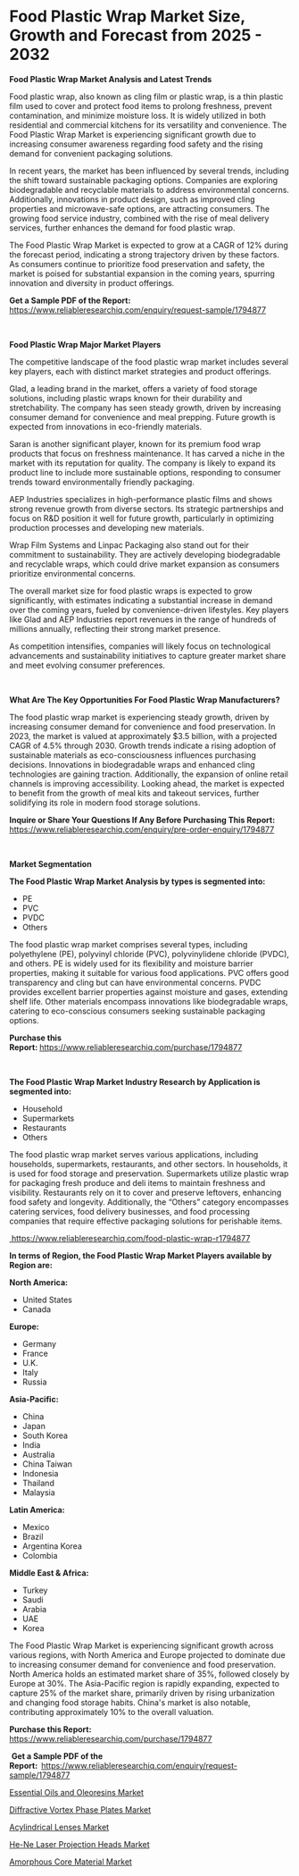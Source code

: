 <p><h1>Food Plastic Wrap Market Size, Growth and Forecast from 2025 - 2032</h1></p><p><strong>Food Plastic Wrap Market Analysis and Latest Trends</strong></p>
<p><p>Food plastic wrap, also known as cling film or plastic wrap, is a thin plastic film used to cover and protect food items to prolong freshness, prevent contamination, and minimize moisture loss. It is widely utilized in both residential and commercial kitchens for its versatility and convenience. The Food Plastic Wrap Market is experiencing significant growth due to increasing consumer awareness regarding food safety and the rising demand for convenient packaging solutions.</p><p>In recent years, the market has been influenced by several trends, including the shift toward sustainable packaging options. Companies are exploring biodegradable and recyclable materials to address environmental concerns. Additionally, innovations in product design, such as improved cling properties and microwave-safe options, are attracting consumers. The growing food service industry, combined with the rise of meal delivery services, further enhances the demand for food plastic wrap.</p><p>The Food Plastic Wrap Market is expected to grow at a CAGR of 12% during the forecast period, indicating a strong trajectory driven by these factors. As consumers continue to prioritize food preservation and safety, the market is poised for substantial expansion in the coming years, spurring innovation and diversity in product offerings.</p></p>
<p><strong>Get a Sample PDF of the Report:&nbsp;</strong> <a href="https://www.reliableresearchiq.com/enquiry/request-sample/1794877?utm_campaign=2333&utm_medium=2&utm_source=Github&utm_content=ia&utm_term=01042025&utm_id=food-plastic-wrap">https://www.reliableresearchiq.com/enquiry/request-sample/1794877</a></p>
<p>&nbsp;</p>
<p><strong>Food Plastic Wrap Major Market Players</strong></p>
<p><p>The competitive landscape of the food plastic wrap market includes several key players, each with distinct market strategies and product offerings. </p><p>Glad, a leading brand in the market, offers a variety of food storage solutions, including plastic wraps known for their durability and stretchability. The company has seen steady growth, driven by increasing consumer demand for convenience and meal prepping. Future growth is expected from innovations in eco-friendly materials.</p><p>Saran is another significant player, known for its premium food wrap products that focus on freshness maintenance. It has carved a niche in the market with its reputation for quality. The company is likely to expand its product line to include more sustainable options, responding to consumer trends toward environmentally friendly packaging.</p><p>AEP Industries specializes in high-performance plastic films and shows strong revenue growth from diverse sectors. Its strategic partnerships and focus on R&D position it well for future growth, particularly in optimizing production processes and developing new materials.</p><p>Wrap Film Systems and Linpac Packaging also stand out for their commitment to sustainability. They are actively developing biodegradable and recyclable wraps, which could drive market expansion as consumers prioritize environmental concerns.</p><p>The overall market size for food plastic wraps is expected to grow significantly, with estimates indicating a substantial increase in demand over the coming years, fueled by convenience-driven lifestyles. Key players like Glad and AEP Industries report revenues in the range of hundreds of millions annually, reflecting their strong market presence.</p><p>As competition intensifies, companies will likely focus on technological advancements and sustainability initiatives to capture greater market share and meet evolving consumer preferences.</p></p>
<p>&nbsp;</p>
<p><strong>What Are The Key Opportunities For Food Plastic Wrap Manufacturers?</strong></p>
<p><p>The food plastic wrap market is experiencing steady growth, driven by increasing consumer demand for convenience and food preservation. In 2023, the market is valued at approximately $3.5 billion, with a projected CAGR of 4.5% through 2030. Growth trends indicate a rising adoption of sustainable materials as eco-consciousness influences purchasing decisions. Innovations in biodegradable wraps and enhanced cling technologies are gaining traction. Additionally, the expansion of online retail channels is improving accessibility. Looking ahead, the market is expected to benefit from the growth of meal kits and takeout services, further solidifying its role in modern food storage solutions.</p></p>
<p><strong>Inquire or Share Your Questions If Any Before Purchasing This Report:</strong> <a href="https://www.reliableresearchiq.com/enquiry/pre-order-enquiry/1794877?utm_campaign=2333&utm_medium=2&utm_source=Github&utm_content=ia&utm_term=01042025&utm_id=food-plastic-wrap">https://www.reliableresearchiq.com/enquiry/pre-order-enquiry/1794877</a></p>
<p>&nbsp;</p>
<p><strong>Market Segmentation</strong></p>
<p><strong>The Food Plastic Wrap Market Analysis by types is segmented into:</strong></p>
<p><ul><li>PE</li><li>PVC</li><li>PVDC</li><li>Others</li></ul></p>
<p><p>The food plastic wrap market comprises several types, including polyethylene (PE), polyvinyl chloride (PVC), polyvinylidene chloride (PVDC), and others. PE is widely used for its flexibility and moisture barrier properties, making it suitable for various food applications. PVC offers good transparency and cling but can have environmental concerns. PVDC provides excellent barrier properties against moisture and gases, extending shelf life. Other materials encompass innovations like biodegradable wraps, catering to eco-conscious consumers seeking sustainable packaging options.</p></p>
<p><strong>Purchase this Report:&nbsp;</strong><a href="https://www.reliableresearchiq.com/purchase/1794877?utm_campaign=2333&utm_medium=2&utm_source=Github&utm_content=ia&utm_term=01042025&utm_id=food-plastic-wrap">https://www.reliableresearchiq.com/purchase/1794877</a></p>
<p>&nbsp;</p>
<p><strong>The Food Plastic Wrap Market Industry Research by Application is segmented into:</strong></p>
<p><ul><li>Household</li><li>Supermarkets</li><li>Restaurants</li><li>Others</li></ul></p>
<p><p>The food plastic wrap market serves various applications, including households, supermarkets, restaurants, and other sectors. In households, it is used for food storage and preservation. Supermarkets utilize plastic wrap for packaging fresh produce and deli items to maintain freshness and visibility. Restaurants rely on it to cover and preserve leftovers, enhancing food safety and longevity. Additionally, the “Others” category encompasses catering services, food delivery businesses, and food processing companies that require effective packaging solutions for perishable items.</p></p>
<p><a href="https://www.reliableresearchiq.com/food-plastic-wrap-r1794877?utm_campaign=2333&utm_medium=2&utm_source=Github&utm_content=ia&utm_term=01042025&utm_id=food-plastic-wrap">&nbsp;https://www.reliableresearchiq.com/food-plastic-wrap-r1794877</a></p>
<p><strong>In terms of Region, the Food Plastic Wrap Market Players available by Region are:</strong></p>
<p>
    <p> <strong> North America: </strong>
        <ul>
            <li>United States</li>
            <li>Canada</li>
        </ul>
        </p> 
    <p> <strong> Europe: </strong>
        <ul>
            <li>Germany</li>
            <li>France</li>
            <li>U.K.</li>
            <li>Italy</li>
            <li>Russia</li>
        </ul>
        </p> 
    <p> <strong> Asia-Pacific: </strong>
        <ul>
            <li>China</li>
            <li>Japan</li>
            <li>South Korea</li>
            <li>India</li>
            <li>Australia</li>
            <li>China Taiwan</li>
            <li>Indonesia</li>
            <li>Thailand</li>
            <li>Malaysia</li>
        </ul>
        </p> 
    <p> <strong> Latin America: </strong>
        <ul>
            <li>Mexico</li>
            <li>Brazil</li>
            <li>Argentina Korea</li>
            <li>Colombia</li>
        </ul>
        </p> 
    <p> <strong> Middle East & Africa: </strong>
        <ul>
            <li>Turkey</li>
            <li>Saudi</li>
            <li>Arabia</li>
            <li>UAE</li>
            <li>Korea</li>
        </ul>
    </p>
    </p>
<p><p>The Food Plastic Wrap Market is experiencing significant growth across various regions, with North America and Europe projected to dominate due to increasing consumer demand for convenience and food preservation. North America holds an estimated market share of 35%, followed closely by Europe at 30%. The Asia-Pacific region is rapidly expanding, expected to capture 25% of the market share, primarily driven by rising urbanization and changing food storage habits. China's market is also notable, contributing approximately 10% to the overall valuation.</p></p>
<p><strong>Purchase this Report: </strong><a href="https://www.reliableresearchiq.com/purchase/1794877?utm_campaign=2333&utm_medium=2&utm_source=Github&utm_content=ia&utm_term=01042025&utm_id=food-plastic-wrap">https://www.reliableresearchiq.com/purchase/1794877</a></p>
<p>&nbsp;<strong>Get a Sample PDF of the Report:&nbsp;&nbsp;</strong><a href="https://www.reliableresearchiq.com/enquiry/request-sample/1794877?utm_campaign=2333&utm_medium=2&utm_source=Github&utm_content=ia&utm_term=01042025&utm_id=food-plastic-wrap">https://www.reliableresearchiq.com/enquiry/request-sample/1794877</a></p>
<p><strong></strong></p>
<p><p><a href="https://github.com/bawksmaedamu/Market-Research-Report-List-1/blob/main/essential-oils-and-oleoresins-market.md?utm_campaign=2333&utm_medium=2&utm_source=Github&utm_content=ia&utm_term=01042025&utm_id=food-plastic-wrap">Essential Oils and Oleoresins Market</a></p><p><a href="https://www.linkedin.com/pulse/decoding-diffractive-vortex-phase-plates-market-dynamics-eit9e?utm_campaign=2333&utm_medium=2&utm_source=Github&utm_content=ia&utm_term=01042025&utm_id=food-plastic-wrap">Diffractive Vortex Phase Plates Market</a></p><p><a href="https://www.linkedin.com/pulse/future-forecasts-global-acylindrical-lenses-market-show-69-cagr-cx3ne?utm_campaign=2333&utm_medium=2&utm_source=Github&utm_content=ia&utm_term=01042025&utm_id=food-plastic-wrap">Acylindrical Lenses Market</a></p><p><a href="https://www.linkedin.com/pulse/exploring-growth-opportunities-he-ne-laser-projection-heads-qcn6e?utm_campaign=2333&utm_medium=2&utm_source=Github&utm_content=ia&utm_term=01042025&utm_id=food-plastic-wrap">He-Ne Laser Projection Heads Market</a></p><p><a href="https://github.com/marfosamiko7/Market-Research-Report-List-1/blob/main/amorphous-core-material-market.md?utm_campaign=2333&utm_medium=2&utm_source=Github&utm_content=ia&utm_term=01042025&utm_id=food-plastic-wrap">Amorphous Core Material Market</a></p></p>